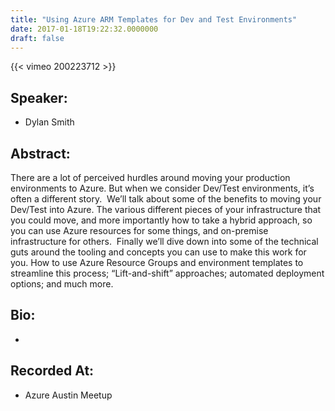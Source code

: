 ```yaml
---
title: "Using Azure ARM Templates for Dev and Test Environments"
date: 2017-01-18T19:22:32.0000000
draft: false
---
```


{{< vimeo 200223712 >}}

## Speaker:

 - Dylan Smith

## Abstract:

<p>There are a lot of perceived hurdles around moving your production environments to Azure. But when we consider Dev/Test environments, it’s often a different story. 
We’ll talk about some of the benefits to moving your Dev/Test into Azure. The various different pieces of your infrastructure that you could move, and more importantly how to take a hybrid approach, so you can use Azure resources for some things, and on-premise infrastructure for others. 
Finally we’ll dive down into some of the technical guts around the tooling and concepts you can use to make this work for you. How to use Azure Resource Groups and environment templates to streamline this process; “Lift-and-shift” approaches; automated deployment options; and much more. </p>

## Bio:

 - 

## Recorded At:

 - Azure Austin Meetup

